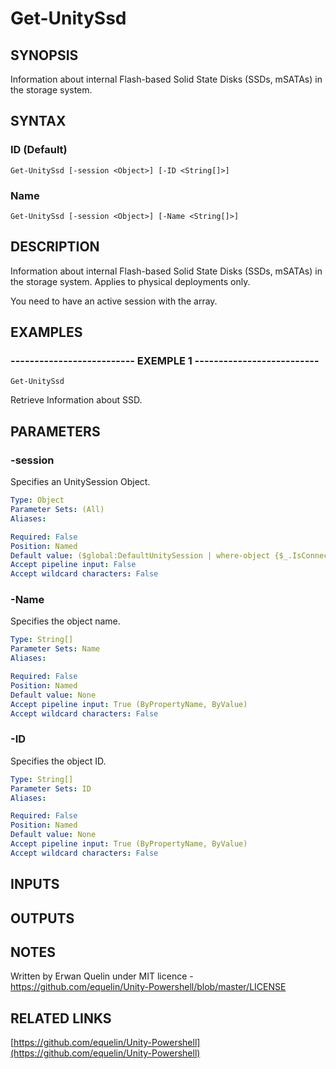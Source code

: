 # Get-UnitySsd

## SYNOPSIS
Information about internal Flash-based Solid State Disks (SSDs, mSATAs) in the storage system.

## SYNTAX

### ID (Default)
```
Get-UnitySsd [-session <Object>] [-ID <String[]>]
```

### Name
```
Get-UnitySsd [-session <Object>] [-Name <String[]>]
```

## DESCRIPTION
Information about internal Flash-based Solid State Disks (SSDs, mSATAs) in the storage system.
Applies to physical deployments only.
 
You need to have an active session with the array.

## EXAMPLES

### -------------------------- EXEMPLE 1 --------------------------
```
Get-UnitySsd
```

Retrieve Information about SSD.

## PARAMETERS

### -session
Specifies an UnitySession Object.

```yaml
Type: Object
Parameter Sets: (All)
Aliases: 

Required: False
Position: Named
Default value: ($global:DefaultUnitySession | where-object {$_.IsConnected -eq $true})
Accept pipeline input: False
Accept wildcard characters: False
```

### -Name
Specifies the object name.

```yaml
Type: String[]
Parameter Sets: Name
Aliases: 

Required: False
Position: Named
Default value: None
Accept pipeline input: True (ByPropertyName, ByValue)
Accept wildcard characters: False
```

### -ID
Specifies the object ID.

```yaml
Type: String[]
Parameter Sets: ID
Aliases: 

Required: False
Position: Named
Default value: None
Accept pipeline input: True (ByPropertyName, ByValue)
Accept wildcard characters: False
```

## INPUTS

## OUTPUTS

## NOTES
Written by Erwan Quelin under MIT licence - https://github.com/equelin/Unity-Powershell/blob/master/LICENSE

## RELATED LINKS

[https://github.com/equelin/Unity-Powershell](https://github.com/equelin/Unity-Powershell)

